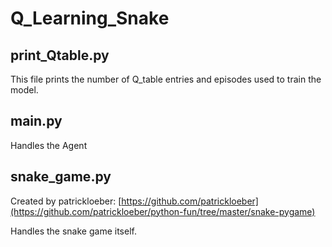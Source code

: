 # Q_Learning_Snake

## print_Qtable.py
This file prints the number of Q_table entries and episodes used to train the model.

## main.py
Handles the Agent

## snake_game.py
Created by patrickloeber: [https://github.com/patrickloeber](https://github.com/patrickloeber/python-fun/tree/master/snake-pygame)

Handles the snake game itself.
